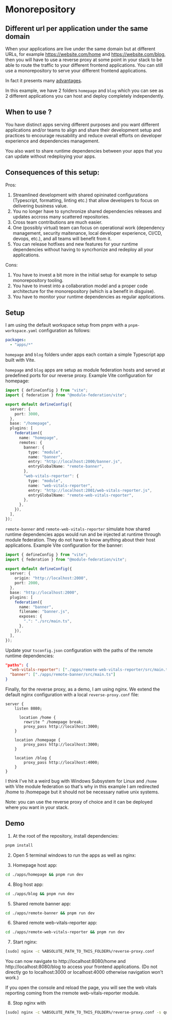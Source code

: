 # Monorepository

## Different url per application under the same domain

When your applications are live under the same domain but at different URLs, for example https://website.com/home and https://website.com/blog, then you will have to use a reverse proxy at some point in your stack to be able to route the traffic to your different frontend applications. You can still use a monorepository to serve your different frontend applications.

In fact it presents many [advantages](https://www.simplefrontend.dev/blog/why-a-frontend-monorepo/).

In this example, we have 2 folders `homepage` and `blog` which you can see as 2 different applications you can host and deploy completely independently.

## When to use ?

You have distinct apps serving different purposes and you want different applications and/or teams to align and share their development setup and practices to encourage reusability and reduce overall efforts on developer experience and dependencies management.

You also want to share runtime dependencies between your apps that you can update without redeploying your apps.

## Consequences of this setup:

Pros:

1. Streamlined development with shared opininated configurations (Typescript, formatting, linting etc.) that allow developers to focus on delivering business value.
1. You no longer have to synchronize shared dependencies releases and updates accross many scattered repositories.
1. Cross team contributions are much easier.
1. One (possibly virtual) team can focus on operational work (dependency management, security maitenance, local developer experience, CI/CD, devops, etc.), and all teams will benefit from it.
1. You can release hotfixes and new features for your runtime dependencies without having to syncrhonize and redeploy all your applications.

Cons:

1. You have to invest a bit more in the initial setup for example to setup monorepository tooling.
1. You have to invest into a collaboration model and a proper code architecture for the monorepository (which is a benefit in disguise).
1. You have to monitor your runtime dependencies as regular applications.

## Setup

I am using the default workspace setup from pnpm with a `pnpm-workspace.yaml` configuration as follows:

```yaml
packages:
  - "apps/*"
```

`homepage` and `blog` folders under apps each contain a simple Typescript app built with Vite.

`homepage` and `blog` apps are setup as module federation hosts and served at predefined ports for our reverse proxy. Example Vite configuration for homepage:

```typescript
import { defineConfig } from "vite";
import { federation } from "@module-federation/vite";

export default defineConfig({
  server: {
    port: 3000,
  },
  base: "/homepage",
  plugins: [
    federation({
      name: "homepage",
      remotes: {
        banner: {
          type: "module",
          name: "banner",
          entry: "http://localhost:2000/banner.js",
          entryGlobalName: "remote-banner",
        },
        "web-vitals-reporter": {
          type: "module",
          name: "web-vitals-reporter",
          entry: "http://localhost:2001/web-vitals-reporter.js",
          entryGlobalName: "remote-web-vitals-reporter",
        },
      },
    }),
  ],
});
```

`remote-banner` and `remote-web-vitals-reporter` simulate how shared runtime dependencies apps would run and be injected at runtime through module federation. They do not have to know anything about their host applications. Example Vite configuration for the banner:

```typescript
import { defineConfig } from "vite";
import { federation } from "@module-federation/vite";

export default defineConfig({
  server: {
    origin: "http://localhost:2000",
    port: 2000,
  },
  base: "http://localhost:2000",
  plugins: [
    federation({
      name: "banner",
      filename: "banner.js",
      exposes: {
        ".": "./src/main.ts",
      },
    }),
  ],
});
```

Update your `tsconfig.json` configuration with the paths of the remote runtime dependencies:

```json
"paths": {
  "web-vitals-reporter": ["./apps/remote-web-vitals-reporter/src/main.ts"],
  "banner": ["./apps/remote-banner/src/main.ts"]
}
```

Finally, for the reverse proxy, as a demo, I am using nginx. We extend the default nginx configuration with a local `reverse-proxy.conf` file:

```
server {
    listen 8080;

      location /home {
        rewrite ^ /homepage break;
        proxy_pass http://localhost:3000;
    }

    location /homepage {
        proxy_pass http://localhost:3000;
    }

    location /blog {
        proxy_pass http://localhost:4000;
    }
}
```

I think I've hit a weird bug with Windows Subsystem for Linux and `/home` with Vite module federation so that's why in this example I am redirected /home to /homepage but it should not be necessary native unix systems.

Note: you can use the reverse proxy of choice and it can be deployed where you want in your stack.

## Demo

1. At the root of the repository, install dependencies:

```bash
pnpm install
```

2. Open 5 terminal windows to run the apps as well as nginx:

3. Homepage host app:

```bash
cd ./apps/homepage && pnpm run dev
```

4. Blog host app:

```bash
cd ./apps/blog && pnpm run dev
```

5. Shared remote banner app:

```bash
cd ./apps/remote-banner && pnpm run dev
```

6. Shared remote web-vitals-reporter app:

```bash
cd ./apps/remote-web-vitals-reporter && pnpm run dev
```

7. Start nginx:

```bash
[sudo] nginx -c %ABSOLUTE_PATH_TO_THIS_FOLDER%/reverse-proxy.conf
```

You can now navigate to http://localhost:8080/home and http://localhost:8080/blog to access your frontend applications. (Do not directly go to localhost:3000 or localhost:4000 otherwise navigation won't work.)

If you open the console and reload the page, you will see the web vitals reporting coming from the rremote web-vitals-reporter module.

8. Stop nginx with

```bash
[sudo] nginx -c %ABSOLUTE_PATH_TO_THIS_FOLDER%/reverse-proxy.conf -s quit
```

